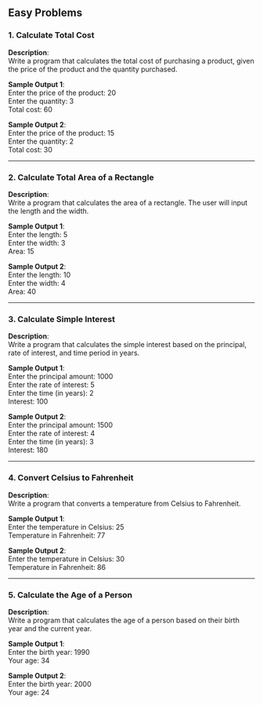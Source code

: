 

## **Easy Problems**

### 1. Calculate Total Cost  
**Description**:  
Write a program that calculates the total cost of purchasing a product, given the price of the product and the quantity purchased.  

**Sample Output 1**:  
Enter the price of the product: 20  
Enter the quantity: 3  
Total cost: 60  

**Sample Output 2**:  
Enter the price of the product: 15  
Enter the quantity: 2  
Total cost: 30  

---

### 2. Calculate Total Area of a Rectangle  
**Description**:  
Write a program that calculates the area of a rectangle. The user will input the length and the width.  

**Sample Output 1**:  
Enter the length: 5  
Enter the width: 3  
Area: 15  

**Sample Output 2**:  
Enter the length: 10  
Enter the width: 4  
Area: 40  

---

### 3. Calculate Simple Interest  
**Description**:  
Write a program that calculates the simple interest based on the principal, rate of interest, and time period in years.  

**Sample Output 1**:  
Enter the principal amount: 1000  
Enter the rate of interest: 5  
Enter the time (in years): 2  
Interest: 100  

**Sample Output 2**:  
Enter the principal amount: 1500  
Enter the rate of interest: 4  
Enter the time (in years): 3  
Interest: 180  

---

### 4. Convert Celsius to Fahrenheit  
**Description**:  
Write a program that converts a temperature from Celsius to Fahrenheit.  

**Sample Output 1**:  
Enter the temperature in Celsius: 25  
Temperature in Fahrenheit: 77  

**Sample Output 2**:  
Enter the temperature in Celsius: 30  
Temperature in Fahrenheit: 86  

---

### 5. Calculate the Age of a Person  
**Description**:  
Write a program that calculates the age of a person based on their birth year and the current year.  

**Sample Output 1**:  
Enter the birth year: 1990  
Your age: 34  

**Sample Output 2**:  
Enter the birth year: 2000  
Your age: 24  
